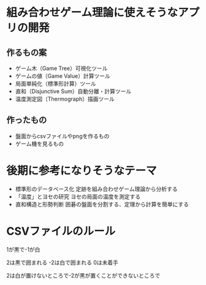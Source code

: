 # 組み合わせゲーム理論に使えそうなアプリの開発


## 作るもの案
- ゲーム木（Game Tree）可視化ツール
-  ゲームの値（Game Value）計算ツール
- 局面単純化（標準形計算）ツール
- 直和（Disjunctive Sum）自動分離・計算ツール
- 温度測定図（Thermograph）描画ツール


## 作ったもの
- 盤面からcsvファイルやpngを作るもの
- ゲーム機を見るもの


# 後期に参考になりそうなテーマ
-  標準形のデータベース化
定跡を組み合わせゲーム理論から分析する
- 「温度」とヨセの研究
ヨセの局面の温度を測定する
-  直和構造と形勢判断
囲碁の盤面を分割する、定理から計算を簡単にする



# CSVファイルのルール
1が黒で-1が白

2は黒で囲まれる
-2は白で囲まれる
0は未着手

2は白が置けないところで-2が黒が置くことができないところで